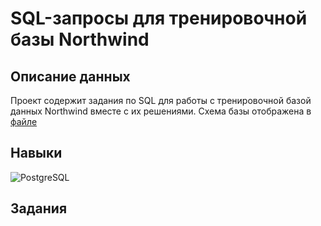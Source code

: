 # SQL-запросы для тренировочной базы Northwind

## Описание данных
Проект содержит задания по SQL для работы с тренировочной базой данных Northwind вместе с их решениями.
Схема базы отображена в [файле](https://github.com/anastasiaborovik/SQL/blob/main/Northwind/northwind-er-diagram.png)

## Навыки 
![PostgreSQL](https://img.shields.io/badge/-PostgreSQL-336791?style=for-the-badge&logo=postgresql&logoColor=white)

## Задания
